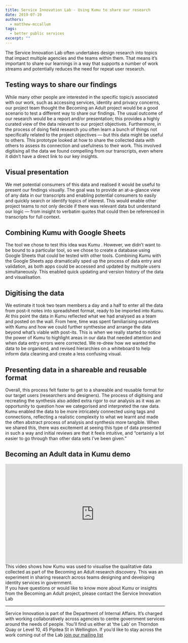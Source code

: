 ```yaml
---
title: Service Innovation Lab - Using Kumu to share our research 
date: 2019-07-10
authors:
  - matthew-mccallum
tags:
  - better public services
excerpt: ""
---
```

The Service Innovation Lab  often undertakes design research into topics that impact multiple agencies and the teams within them. That means it’s important to share our learnings in a way that supports a number of work streams and potentially reduces the need for repeat user research.

## Testing ways to share our findings

While many other people are interested in the specific topic/s associated with our work, such as accessing services, identity and privacy concerns, our project team thought the Becoming an Adult project would be a good scenario to test a different way to share our findings.
The usual outcome of our research would be a report and/or presentation; this provides a highly curated view of the data relevant to our project objectives. Furthermore, in the process of doing field research you often learn a bunch of things not specifically related to the project objectives — but this data might be useful to others.
This prototype looked at how to share the collected data with others to assess its connection and usefulness to their work. This involved digitising all the data we found compelling from our transcripts, even where it didn’t have a direct link to our key insights.

## Visual presentation

We met potential consumers of this data and realised it would be useful to present our findings visually. The goal was to provide an at-a-glance view of any data in our transcripts and enabling potential consumers to easily and quickly search or identify topics of interest.
This would enable other project teams to not only decide if there was relevant data but understand our logic — from insight to verbatim quotes that could then be referenced in transcripts for full context.

## Combining Kumu with Google Sheets

The tool we chose to test this idea was Kumu . However, we didn’t want to be bound to a particular tool, so we chose to create a database using Google Sheets that could be tested with other tools.
Combining Kumu with the Google Sheets app dramatically sped up the process of data entry and validation, as both apps could be accessed and updated by multiple users simultaneously. This enabled quick updating and version history of the data and visualisation.

## Digitising the data

We estimate it took two team members a day and a half to enter all the data from post-it notes into spreadsheet format, ready to be imported into Kumu. At this point the data in Kumu reflected what we had analysed as a team and posted on the wall.
From here, time was spent familiarising ourselves with Kumu and how we could further synthesise and arrange the data beyond what’s viable with post-its. This is when we really started to notice the power of Kumu to highlight areas in our data that needed attention and when data entry errors were corrected.
We re-drew how we wanted the data to be organised, and revised hierarchies on a whiteboard to help inform data cleaning and create a less confusing visual.

## Presenting data in a shareable and reusable format

Overall, this process felt faster to get to a shareable and reusable format for our target users (researchers and designers). The process of digitising and recreating the synthesis also added extra rigor to our analysis as it was an opportunity to question how we categorised and interpreted the raw data.
Kumu enabled the data to be more intricately connected using tags and connections, reflecting a realistic complexity to what we learnt and made the often abstract process of analysis and synthesis more tangible.
When we shared this, there was excitement at seeing this type of data presented in such a way and initial reviews are that it feels intuitive, and “certainly a lot easier to go through than other data sets I’ve been given.”

## Becoming an Adult data in Kumu demo

<iframe width="560" height="315" src="https://www.youtube.com/embed/nG3EQd686Pc" title=
"Becoming an adult data in Kumu demo" frameborder="0" allow="accelerometer; autoplay; encrypted-media; gyroscope; picture-in-picture" allowfullscreen></iframe>
<figcaption>This video shows how Kumu was used to visualise the qualitative data collected as part of the Becoming an Adult research discovery. This was an experiment in sharing research across teams designing and developing identity services in government.</figcaption>
If you have questions or would like to know more about Kumu or insights from the Becoming an Adult project, please contact the Service Innovation Lab

---

Service Innovation is part of the Department of Internal Affairs. It’s charged with working collaboratively across agencies to centre government services around the needs of people.  You’ll find us either at ‘the Lab’ on Thorndon Quay or Level 10, 45 Pipitea St in Wellington.
If you’d like to stay across the work coming out of the Lab [join our mailing list](https://confirmsubscription.com/h/j/7AA94B673345A7D5)
